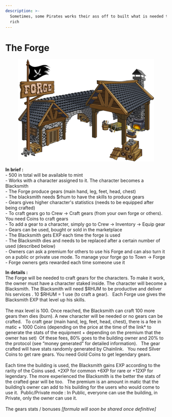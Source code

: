 ```yaml
---
description: >-
  Sometimes, some Pirates works their ass off to built what is needed to become
  rich
---
```


# The Forge



<figure><img src="../../.gitbook/assets/forge.png" alt=""><figcaption></figcaption></figure>

**In brief :** \
\- 500 in total will be available to mint\
\- Works with a character assigned to it. The character becomes a Blacksmith\
\- The Forge produce gears (main hand, leg, feet, head, chest)\
\- The blacksmith needs $rhum to have the skills to produce gears\
\- Gears gives higher character's statistics (needs to be equipped after being crafted)\
\- To craft gears go to Crew -> Craft gears (from your own forge or others). You need Coins to craft gears\
\- To add a gear to a character, simply go to Crew -> Inventory -> Equip gear\
\- Gears can be used, bought or sold in the marketplace\
\- The Blacksmith gets EXP each time the forge is used\
\- The Blacksmith dies and needs to be replaced after a certain number of used (described below)\
\- Owners can ask a premium for others to use his Forge and can also turn it on a public or private use mode. To manage your forge go to Town -> Forge\
\- Forge owners gets rewarded each time someone use it



**In details :** \
The Forge will be needed to craft gears for the characters. To make it work, the owner must have a character staked inside. The character will become a Blacksmith. The Blacksmith will need $RHUM to be productive and deliver his services . 10 $RHUM = 1 use (to craft a gear).   Each Forge use gives the Blacksmith EXP that level up his skills. \
\
The max level is 100. Once reached, the Blacksmith can craft 100 more gears then dies (burn). A new character will be needed or no gears can be crafted.   To craft gear (main hand, leg, feet, head, chest), there is a fee in matic + 1000 Coins (depending on the price at the time of the link\* to generate the stats of the equipment + depending on the premium that the owner has set)  Of these fees, 80% goes to the building owner and 20% to the protocol (see “money generated” for detailed information).   The gear crafted will have stats randomly generated by Chainlink.   You need Silver Coins to get rare gears. You need Gold Coins to get legendary gears. \
\
Each time the building is used, the Blacksmith gains EXP according to the rarity of the Coins used. +2XP for common +6XP for rare or +12XP for legendary. The more experienced the Blacksmith is the better the stats of the crafted gear will be too.   The premium is an amount in matic that the building’s owner can add to his building for the users who would come to use it.  Public/Private mode : In Public, everyone can use the building, in Private, only the owner can use it.  \
\
The gears stats / bonuses _\[formula will soon be shared once definitive]_
